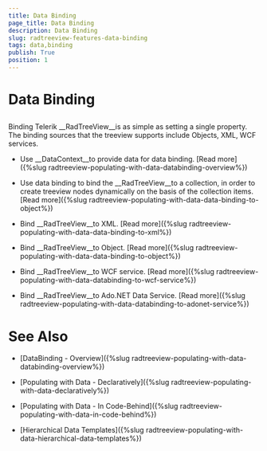 ```yaml
---
title: Data Binding
page_title: Data Binding
description: Data Binding
slug: radtreeview-features-data-binding
tags: data,binding
publish: True
position: 1
---
```


# Data Binding



## 

Binding Telerik __RadTreeView__is as simple as setting a single property. The binding sources that the treeview supports include Objects, XML, WCF services.

* Use __DataContext__to provide data for data binding. [Read more]({%slug radtreeview-populating-with-data-databinding-overview%})

* Use data binding to bind the __RadTreeView__to a collection, in order to create treeview nodes dynamically on the basis of the collection items. [Read more]({%slug radtreeview-populating-with-data-data-binding-to-object%})

* Bind __RadTreeView__to XML. [Read more]({%slug radtreeview-populating-with-data-data-binding-to-xml%})

* Bind __RadTreeView__to Object. [Read more]({%slug radtreeview-populating-with-data-data-binding-to-object%})

* Bind __RadTreeView__to WCF service. [Read more]({%slug radtreeview-populating-with-data-databinding-to-wcf-service%})

* Bind __RadTreeView__to Ado.NET Data Service. [Read more]({%slug radtreeview-populating-with-data-databinding-to-adonet-service%})

# See Also

 * [DataBinding - Overview]({%slug radtreeview-populating-with-data-databinding-overview%})

 * [Populating with Data - Declaratively]({%slug radtreeview-populating-with-data-declaratively%})

 * [Populating with Data - In Code-Behind]({%slug radtreeview-populating-with-data-in-code-behind%})

 * [Hierarchical Data Templates]({%slug radtreeview-populating-with-data-hierarchical-data-templates%})
